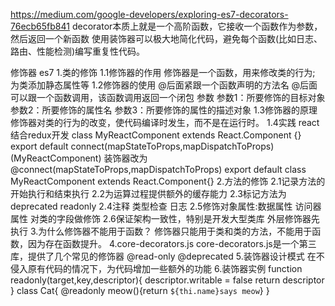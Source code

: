 https://medium.com/google-developers/exploring-es7-decorators-76ecb65fb841
decorator本质上就是一个高阶函数，它接收一个函数作为参数，然后返回一个新函数
使用装饰器可以极大地简化代码，避免每个函数(比如日志、路由、性能检测)编写重复性代码。


修饰器 es7
1.类的修饰
    1.1修饰器的作用
        修饰器是一个函数，用来修改类的行为;
        为类添加静态属性等
    1.2修饰器的使用
        @后面紧跟一个函数声明的方法名
        @后面可以跟一个函数调用，该函数调用返回一个闭包
        参数
        参数1：所要修饰的目标对象
        参数2：所要修饰的属性名
        参数3：所要修饰的属性的描述对象
    1.3修饰器的原理
        修饰器对类的行为的改变，使代码编译时发生，而不是在运行时。
    1.4实践
        react结合redux开发
        class MyReactComponent extends React.Component {}
        export default connect(mapStateToProps,mapDispatchToProps)(MyReactComponent)
        装饰器改为
        @connect(mapStateToProps,mapDispatchToProps)
        export default class MyReactComponent extends React.Component{}
2.方法的修饰
  2.1记录方法的开始执行和结束执行
  2.2为运算过程提供额外的缓存能力
  2.3标记方法为deprecated readonly
  2.4注释 类型检查 日志
  2.5修饰对象属性:数据属性 访问器属性
     对类的字段做修饰
  2.6保证架构一致性，特别是开发大型类库
     外层修饰器先执行
3.为什么修饰器不能用于函数？
    修饰器只能用于类和类的方法，不能用于函数，因为存在函数提升。
4.core-decorators.js
    core-decorators.js是一个第三库，提供了几个常见的修饰器
    @read-only
    @deprecated
5.装饰器设计模式
    在不侵入原有代码的情况下，为代码增加一些额外的功能
6.装饰器实例
    function readonly(target,key,descriptor){
      descriptor.writable = false
      return descriptor
    }
    class Cat{
      @readonly
      meow(){return `${thi.name}says meow`}
    }
